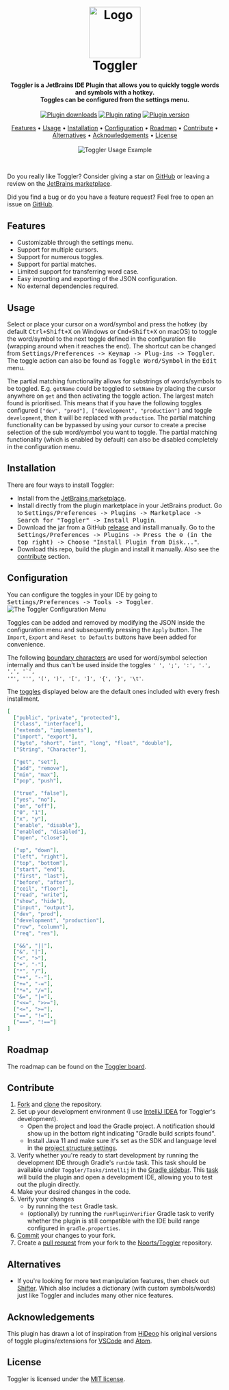 <h1 align="center">
  <br>
  <a href="https://github.com/Noorts/Toggler"><img src="src/main/resources/META-INF/pluginIcon_dark.svg" width="120" height="120" alt="Logo"></a>
  <br>
  Toggler
  <br>
</h1>
<h4 align="center">
  Toggler is a JetBrains IDE Plugin that allows you to quickly toggle words and symbols with a hotkey.<br>
  Toggles can be configured from the settings menu.
</h4>
<p align="center">
  <a href="https://plugins.jetbrains.com/plugin/16166-toggler"><img src="https://img.shields.io/jetbrains/plugin/d/16166" alt="Plugin downloads"></a>
  <a href="https://plugins.jetbrains.com/plugin/16166-toggler"><img src="https://img.shields.io/jetbrains/plugin/r/rating/16166" alt="Plugin rating"></a>
  <a href="https://plugins.jetbrains.com/plugin/16166-toggler"><img src="https://img.shields.io/jetbrains/plugin/v/16166" alt="Plugin version"></a>
</p>
<p align="center">
  <a href="#features">Features</a> •
  <a href="#usage">Usage</a> •
  <a href="#installation">Installation</a> •
  <a href="#configuration">Configuration</a> •
  <a href="#roadmap">Roadmap</a> •
  <a href="#contribute">Contribute</a> •
  <a href="#alternatives">Alternatives</a> •
  <a href="#acknowledgements">Acknowledgements</a> •
  <a href="#license">License</a>
  <br><br>
  <img src="TogglerUsage.gif" alt="Toggler Usage Example">
</p>
<br>

Do you really like Toggler? Consider giving a star on [GitHub](https://github.com/Noorts/Toggler) or leaving a review on the [JetBrains marketplace](https://plugins.jetbrains.com/plugin/16166-toggler).

Did you find a bug or do you have a feature request? Feel free to open an issue on [GitHub](https://github.com/Noorts/Toggler/issues).

## Features
- Customizable through the settings menu.
- Support for multiple cursors.
- Support for numerous toggles.
- Support for partial matches.
- Limited support for transferring word case.
- Easy importing and exporting of the JSON configuration.
- No external dependencies required.

## Usage
Select or place your cursor on a word/symbol and press the hotkey
(by default <kbd>Ctrl+Shift+X</kbd> on Windows or <kbd>Cmd+Shift+X</kbd> on macOS) to
toggle the word/symbol to the next toggle defined in the configuration file (wrapping around when it reaches the end).
The shortcut can be changed from <kbd>Settings/Preferences -> Keymap -> Plug-ins -> Toggler</kbd>.
The toggle action can also be found as <kbd>Toggle Word/Symbol</kbd> in the <kbd>Edit</kbd> menu.

The partial matching functionality allows for substrings of words/symbols to be toggled. E.g. `getName` could be
toggled to `setName` by placing the cursor anywhere on `get` and then activating the toggle action.
The largest match found is prioritised. This means that if you have the following toggles configured `["dev", "prod"],
["development", "production"]` and toggle `development`, then it will be replaced with `production`. The partial
matching functionality can be bypassed by using your cursor to create a precise selection of the sub word/symbol you
want to toggle. The partial matching functionality (which is enabled by default) can also be disabled completely in
the configuration menu.

## Installation
There are four ways to install Toggler:
- Install from the [JetBrains marketplace](https://plugins.jetbrains.com/plugin/16166-toggler).
- Install directly from the plugin marketplace in your JetBrains product. Go to <kbd>Settings/Preferences -> Plugins -> Marketplace -> Search for "Toggler" -> Install Plugin</kbd>.
- Download the jar from a GitHub [release](https://github.com/Noorts/Toggler/releases) and install manually.
  Go to the <kbd>Settings/Preferences -> Plugins -> Press the ⚙️ (in the top right) -> Choose "Install Plugin from Disk..."</kbd>.
- Download this repo, build the plugin and install it manually. Also see the [contribute](#contribute) section.

## Configuration
You can configure the toggles in your IDE by going to <kbd>Settings/Preferences -> Tools -> Toggler</kbd>.
<img src="TogglerConfigurationMenu.png" alt="The Toggler Configuration Menu">

Toggles can be added and removed by modifying the JSON inside the configuration menu and subsequently
pressing the `Apply` button. The `Import`, `Export` and `Reset to Defaults` buttons have been added for convenience.

The following [boundary characters](https://github.com/Noorts/Toggler/blob/master/src/main/java/core/Config.java#L11)
are used for word/symbol selection internally and thus can't be used inside the toggles
<code>' ', ';', ':', '.', ',', '`', '"', ''', '(', ')', '[', ']', '{', '}', '\t'</code>.

The [toggles](https://github.com/Noorts/Toggler/blob/master/src/main/java/core/Config.java#L22) displayed below
are the default ones included with every fresh installment.
```JSON
[
  ["public", "private", "protected"],
  ["class", "interface"],
  ["extends", "implements"],
  ["import", "export"],
  ["byte", "short", "int", "long", "float", "double"],
  ["String", "Character"],

  ["get", "set"],
  ["add", "remove"],
  ["min", "max"],
  ["pop", "push"],

  ["true", "false"],
  ["yes", "no"],
  ["on", "off"],
  ["0", "1"],
  ["x", "y"],
  ["enable", "disable"],
  ["enabled", "disabled"],
  ["open", "close"],

  ["up", "down"],
  ["left", "right"],
  ["top", "bottom"],
  ["start", "end"],
  ["first", "last"],
  ["before", "after"],
  ["ceil", "floor"],
  ["read", "write"],
  ["show", "hide"],
  ["input", "output"],
  ["dev", "prod"],
  ["development", "production"],
  ["row", "column"],
  ["req", "res"],

  ["&&", "||"],
  ["&", "|"],
  ["<", ">"],
  ["+", "-"],
  ["*", "/"],
  ["++", "--"],
  ["+=", "-="],
  ["*=", "/="],
  ["&=", "|="],
  ["<<=", ">>="],
  ["<=", ">="],
  ["==", "!="],
  ["===", "!=="]
]
```

## Roadmap
The roadmap can be found on the [Toggler board](https://github.com/users/Noorts/projects/2).

## Contribute
1. [Fork](https://docs.github.com/en/get-started/quickstart/fork-a-repo) and
[clone](https://docs.github.com/en/repositories/creating-and-managing-repositories/cloning-a-repository) the repository.
2. Set up your development environment (I use [IntelliJ IDEA](https://www.jetbrains.com/idea/) for Toggler's development).
   * Open the project and load the Gradle project. A notification should show up in the bottom right indicating
"Gradle build scripts found".
   * Install Java 11 and make sure it's set as the SDK and language level in the
[project structure settings](https://www.jetbrains.com/help/idea/project-settings-and-structure.html).
3. Verify whether you're ready to start development by running the development IDE through Gradle's `runIde` task.
This task should be available under `Toggler/Tasks/intellij` in
the [Gradle sidebar](https://www.jetbrains.com/help/idea/work-with-gradle-tasks.html#gradle_tasks).
This [task](https://plugins.jetbrains.com/docs/intellij/tools-gradle-intellij-plugin.html#runide-task)
will build the plugin and open a development IDE, allowing you to test out the plugin directly.
4. Make your desired changes in the code.
5. Verify your changes
   * by running the `test` Gradle task.
   * (optionally) by running the `runPluginVerifier` Gradle task to verify whether the
plugin is still compatible with the IDE build range configured in `gradle.properties`.
6. [Commit](https://github.com/git-guides/git-commit) your changes to your fork.
7. Create a [pull request](https://docs.github.com/en/pull-requests/collaborating-with-pull-requests/proposing-changes-to-your-work-with-pull-requests/creating-a-pull-request-from-a-fork)
from your fork to the [Noorts/Toggler](https://github.com/Noorts/Toggler) repository.

## Alternatives
- If you're looking for more text manipulation features, then check out [Shifter](https://plugins.jetbrains.com/plugin/6149-shifter). Which also includes a dictionary (with custom symbols/words) just like Toggler and includes many other nice features.

## Acknowledgements
This plugin has drawn a lot of inspiration from <a href="https://github.com/HiDeoo">HiDeoo</a> his
original versions of toggle plugins/extensions
for <a href="https://marketplace.visualstudio.com/items?itemName=hideoo.toggler">VSCode</a>
and <a href="https://atom.io/packages/toggler">Atom</a>.

## License
Toggler is licensed under the [MIT license](LICENSE.md).
